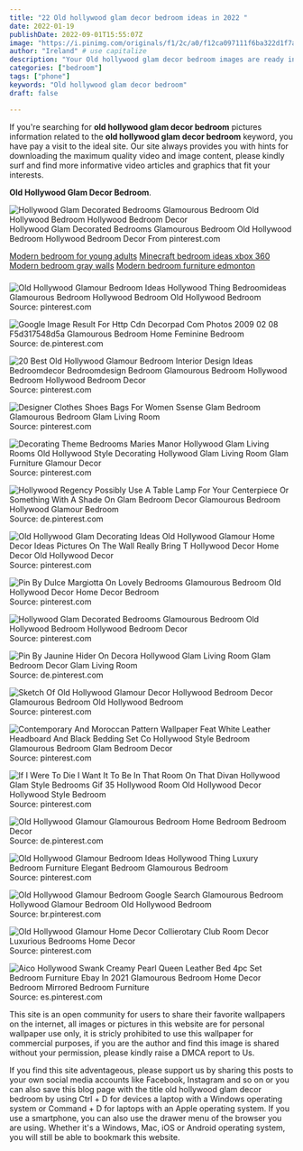 ```yaml
---
title: "22 Old hollywood glam decor bedroom ideas in 2022 "
date: 2022-01-19
publishDate: 2022-09-01T15:55:07Z
image: "https://i.pinimg.com/originals/f1/2c/a0/f12ca097111f6ba322d1f7a11048f516.jpg"
author: "Ireland" # use capitalize
description: "Your Old hollywood glam decor bedroom images are ready in this website. Old hollywood glam decor bedroom are a topic that is being searched for and liked by netizens today. You can Get the Old hollywood glam decor bedroom files here. Find and Download all royalty-free photos and vectors."
categories: ["bedroom"]
tags: ["phone"]
keywords: "Old hollywood glam decor bedroom"
draft: false

---
```


If you're searching for **old hollywood glam decor bedroom** pictures information related to the **old hollywood glam decor bedroom** keyword, you have pay a visit to the ideal  site.  Our site always  provides you with  hints  for downloading  the maximum  quality video and image  content, please kindly surf and find more informative video articles and graphics  that fit your interests.

**Old Hollywood Glam Decor Bedroom**. 

![Hollywood Glam Decorated Bedrooms Glamourous Bedroom Old Hollywood Bedroom Hollywood Bedroom Decor](https://i.pinimg.com/originals/d7/c8/98/d7c898b618b7b660b00766e6a97695ab.jpg "Hollywood Glam Decorated Bedrooms Glamourous Bedroom Old Hollywood Bedroom Hollywood Bedroom Decor")
Hollywood Glam Decorated Bedrooms Glamourous Bedroom Old Hollywood Bedroom Hollywood Bedroom Decor From pinterest.com

[Modern bedroom for young adults](/modern-bedroom-for-young-adults/)
[Minecraft bedroom ideas xbox 360](/minecraft-bedroom-ideas-xbox-360/)
[Modern bedroom gray walls](/modern-bedroom-gray-walls/)
[Modern bedroom furniture edmonton](/modern-bedroom-furniture-edmonton/)



### 

 


![Old Hollywood Glamour Bedroom Ideas Hollywood Thing Bedroomideas Glamourous Bedroom Hollywood Bedroom Old Hollywood Bedroom](https://i.pinimg.com/736x/a4/c1/4c/a4c14c7706d9e9c41f5e1ec799294c31.jpg "Old Hollywood Glamour Bedroom Ideas Hollywood Thing Bedroomideas Glamourous Bedroom Hollywood Bedroom Old Hollywood Bedroom")
Source: pinterest.com

 

![Google Image Result For Http Cdn Decorpad Com Photos 2009 02 08 F5d317548d5a Glamourous Bedroom Home Feminine Bedroom](https://i.pinimg.com/originals/7f/ea/e9/7feae9fb21c5b147990753c40b9a1ec8.jpg "Google Image Result For Http Cdn Decorpad Com Photos 2009 02 08 F5d317548d5a Glamourous Bedroom Home Feminine Bedroom")
Source: de.pinterest.com

 

![20 Best Old Hollywood Glamour Bedroom Interior Design Ideas Bedroomdecor Bedroomdesign Bedroom Glamourous Bedroom Hollywood Bedroom Hollywood Bedroom Decor](https://i.pinimg.com/originals/05/37/87/05378792b1503b110a5d135f3c97d1ab.jpg "20 Best Old Hollywood Glamour Bedroom Interior Design Ideas Bedroomdecor Bedroomdesign Bedroom Glamourous Bedroom Hollywood Bedroom Hollywood Bedroom Decor")
Source: pinterest.com

 

![Designer Clothes Shoes Bags For Women Ssense Glam Bedroom Glamourous Bedroom Glam Living Room](https://i.pinimg.com/originals/3f/8c/05/3f8c058a9afa88a8ece87af18658ccdc.jpg "Designer Clothes Shoes Bags For Women Ssense Glam Bedroom Glamourous Bedroom Glam Living Room")
Source: pinterest.com

 

![Decorating Theme Bedrooms Maries Manor Hollywood Glam Living Rooms Old Hollywood Style Decorating Hollywood Glam Living Room Glam Furniture Glamour Decor](https://i.pinimg.com/originals/b0/db/25/b0db253215d7f29862a05ae871eb7d5d.jpg "Decorating Theme Bedrooms Maries Manor Hollywood Glam Living Rooms Old Hollywood Style Decorating Hollywood Glam Living Room Glam Furniture Glamour Decor")
Source: pinterest.com

 

![Hollywood Regency Possibly Use A Table Lamp For Your Centerpiece Or Something With A Shade On Glam Bedroom Decor Glamourous Bedroom Hollywood Glamour Bedroom](https://i.pinimg.com/originals/75/4a/f8/754af84a725e55995ae76441c5f60371.jpg "Hollywood Regency Possibly Use A Table Lamp For Your Centerpiece Or Something With A Shade On Glam Bedroom Decor Glamourous Bedroom Hollywood Glamour Bedroom")
Source: de.pinterest.com

 

![Old Hollywood Glam Decorating Ideas Old Hollywood Glamour Home Decor Ideas Pictures On The Wall Really Bring T Hollywood Decor Home Decor Old Hollywood Decor](https://i.pinimg.com/736x/7f/cf/20/7fcf20b476bd7d50abc3de6c4c917f19.jpg "Old Hollywood Glam Decorating Ideas Old Hollywood Glamour Home Decor Ideas Pictures On The Wall Really Bring T Hollywood Decor Home Decor Old Hollywood Decor")
Source: pinterest.com

 

![Pin By Dulce Margiotta On Lovely Bedrooms Glamourous Bedroom Old Hollywood Decor Home Decor Bedroom](https://i.pinimg.com/originals/6b/39/4c/6b394c724e7617b0a30d57ce5f4cacb6.jpg "Pin By Dulce Margiotta On Lovely Bedrooms Glamourous Bedroom Old Hollywood Decor Home Decor Bedroom")
Source: pinterest.com

 

![Hollywood Glam Decorated Bedrooms Glamourous Bedroom Old Hollywood Bedroom Hollywood Bedroom Decor](https://i.pinimg.com/originals/d7/c8/98/d7c898b618b7b660b00766e6a97695ab.jpg "Hollywood Glam Decorated Bedrooms Glamourous Bedroom Old Hollywood Bedroom Hollywood Bedroom Decor")
Source: pinterest.com

 

![Pin By Jaunine Hider On Decora Hollywood Glam Living Room Glam Bedroom Decor Glam Living Room](https://i.pinimg.com/originals/99/59/82/99598231dfadc3d2ef04530dffb1d76e.jpg "Pin By Jaunine Hider On Decora Hollywood Glam Living Room Glam Bedroom Decor Glam Living Room")
Source: de.pinterest.com

 

![Sketch Of Old Hollywood Glamour Decor Hollywood Bedroom Decor Glamourous Bedroom Old Hollywood Bedroom](https://i.pinimg.com/originals/ed/37/da/ed37da0c5f8303774cfcfb47d26bd9a6.jpg "Sketch Of Old Hollywood Glamour Decor Hollywood Bedroom Decor Glamourous Bedroom Old Hollywood Bedroom")
Source: pinterest.com

 

![Contemporary And Moroccan Pattern Wallpaper Feat White Leather Headboard And Black Bedding Set Co Hollywood Style Bedroom Glamourous Bedroom Glam Bedroom Decor](https://i.pinimg.com/originals/49/62/91/496291272945a66f4e130684f26ddbac.jpg "Contemporary And Moroccan Pattern Wallpaper Feat White Leather Headboard And Black Bedding Set Co Hollywood Style Bedroom Glamourous Bedroom Glam Bedroom Decor")
Source: pinterest.com

 

![If I Were To Die I Want It To Be In That Room On That Divan Hollywood Glam Style Bedrooms Gif 35 Hollywood Room Old Hollywood Decor Hollywood Style Bedroom](https://i.pinimg.com/originals/e3/ae/48/e3ae48a7a1fb7288cf8393002ff4cda4.png "If I Were To Die I Want It To Be In That Room On That Divan Hollywood Glam Style Bedrooms Gif 35 Hollywood Room Old Hollywood Decor Hollywood Style Bedroom")
Source: pinterest.com

 

![Old Hollywood Glamour Glamourous Bedroom Home Bedroom Bedroom Decor](https://i.pinimg.com/originals/f8/a6/7a/f8a67a0184584644a8233221671396c6.jpg "Old Hollywood Glamour Glamourous Bedroom Home Bedroom Bedroom Decor")
Source: de.pinterest.com

 

![Old Hollywood Glamour Bedroom Ideas Hollywood Thing Luxury Bedroom Furniture Elegant Bedroom Glamourous Bedroom](https://i.pinimg.com/originals/40/9f/ce/409fce2d52124474ff8671edea1f9ee4.jpg "Old Hollywood Glamour Bedroom Ideas Hollywood Thing Luxury Bedroom Furniture Elegant Bedroom Glamourous Bedroom")
Source: pinterest.com

 

![Old Hollywood Glamour Bedroom Google Search Glamourous Bedroom Hollywood Glamour Bedroom Old Hollywood Bedroom](https://i.pinimg.com/originals/6b/77/8e/6b778ef43fa585ca437d3ced87f9d2fb.jpg "Old Hollywood Glamour Bedroom Google Search Glamourous Bedroom Hollywood Glamour Bedroom Old Hollywood Bedroom")
Source: br.pinterest.com

 

![Old Hollywood Glamour Home Decor Collierotary Club Room Decor Luxurious Bedrooms Home Decor](https://i.pinimg.com/736x/09/db/4f/09db4f638bb31fe2eededbe568eccb1e.jpg "Old Hollywood Glamour Home Decor Collierotary Club Room Decor Luxurious Bedrooms Home Decor")
Source: pinterest.com

 

![Aico Hollywood Swank Creamy Pearl Queen Leather Bed 4pc Set Bedroom Furniture Ebay In 2021 Glamourous Bedroom Home Decor Bedroom Mirrored Bedroom Furniture](https://i.pinimg.com/originals/f1/2c/a0/f12ca097111f6ba322d1f7a11048f516.jpg "Aico Hollywood Swank Creamy Pearl Queen Leather Bed 4pc Set Bedroom Furniture Ebay In 2021 Glamourous Bedroom Home Decor Bedroom Mirrored Bedroom Furniture")
Source: es.pinterest.com

 

This site is an open community for users to share their favorite wallpapers on the internet, all images or pictures in this website are for personal wallpaper use only, it is stricly prohibited to use this wallpaper for commercial purposes, if you are the author and find this image is shared without your permission, please kindly raise a DMCA report to Us.

If you find this site adventageous, please support us by sharing this posts to your own social media accounts like Facebook, Instagram and so on or you can also save this blog page with the title old hollywood glam decor bedroom by using Ctrl + D for devices a laptop with a Windows operating system or Command + D for laptops with an Apple operating system. If you use a smartphone, you can also use the drawer menu of the browser you are using. Whether it's a Windows, Mac, iOS or Android operating system, you will still be able to bookmark this website.
